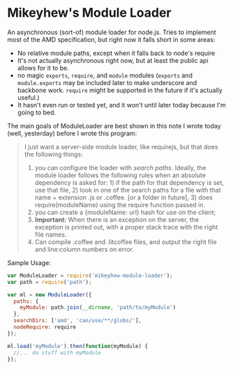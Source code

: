 # Mikeyhew's Module Loader

An asynchronous (sort-of) module loader for node.js. Tries to implement most of the AMD specification, but right now it falls short in some areas:
- No relative module paths, except when it falls back to node's require
- It's not actually asynchronous right now, but at least the public api allows for it to be.
- no magic `exports`, `require`, and `module` modules (`exports` and `module.exports` may be included later to make underscore and backbone work. `require` might be supported in the future if it's actually useful.)
- It hasn't even run or tested yet, and it won't until later today because I'm going to bed.

The main goals of ModuleLoader are best shown in this note I wrote today (well, yesterday) before I wrote this program:

>I just want a server-side module loader, like requirejs, but that does the following things:
>
>1. you can configure the loader with *search paths*. Ideally, the module loader follows the following rules when an absolute dependency is asked for: 1) if the path for that dependency is set, use that file, 2) look in one of the search paths for a file with that name + extension .js or .coffee. [or a folder in future], 3) does require(moduleName) using the require function passed in.
>2. you can create a {moduleName: url} hash for use on the client;
>3. **Important:** When there is an exception on the server, the exception is printed out, with a proper stack trace with the right file names.
>4. Can compile .coffee and .litcoffee files, and output the right file and line:column numbers on error.


Sample Usage:

```javascript
var ModuleLoader = require('mikeyhew-module-loader');
var path = require('path');

var ml = new ModuleLoader({
  paths: {
    myModule: path.join(__dirname, 'path/to/myModule')
  },
  searchDirs: ['amd', 'can/use/**/globs/'],
  nodeRequire: require
});

ml.load('myModule').then(function(myModule) {
  //... do stuff with myModule
});
```